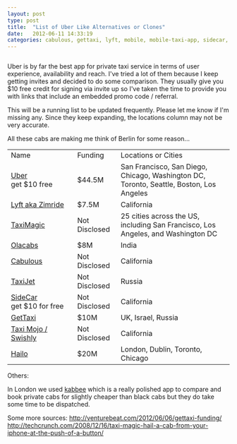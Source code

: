 ```yaml
---
layout: post
type: post
title:  "List of Uber Like Alternatives or Clones"
date:   2012-06-11 14:33:19
categories: cabulous, gettaxi, lyft, mobile, mobile-taxi-app, sidecar, taxi, uber
---
```

<center><img src="{{site.url}}/assets/posts/Uber-app-screenshot.png" alt="" title="Uber-app-screenshot" ></center>

Uber is by far the best app for private taxi service in terms of user experience, availability and reach. I've tried a lot of them because I keep getting invites and decided to do some comparison. They usually give you $10 free credit for signing via invite up so I've taken the time to provide you with links that include an embedded promo code / referral.

This will be a running list to be updated frequently. Please let me know if I'm missing any. Since they keep expanding, the locations column may not be very accurate.

All these cabs are making me think of Berlin for some reason...



<table>
<col width="160" />
<col width="100" />
<col width="280" />

<tr>
<td>Name</td>
<td>Funding</td>
<td>Locations or Cities</td>
</tr>

<tr>
<td>
<a href="http://uber.com/invite/uberair" target="_blank">Uber</a> <br>get $10 free
</td>
<td>$44.5M</td>
<td>San Francisco, San Diego, Chicago, Washington DC, Toronto, Seattle, Boston, Los Angeles</td>

</tr>

<tr>
<td>
<a href="http://www.zimride.com/" target="_blank">Lyft aka Zimride</a>
<td>$7.5M</td>
<td>California</td>

</tr>

<tr>
<td>

<a href="https://taximagic.com/" target="_blank">TaxiMagic</a>


<td>Not Disclosed</td>
<td>25 cities across the US, including San Francisco, Los Angeles, and Washington DC </td>
</tr>

<tr>
<td>
<a href="http://www.olacabs.com/" target="_blank">Olacabs</a>

<td>$8M</td>
<td>India</td>
</tr>


<tr>
<td>
<a href="http://cabulous.com/" target="_blank">Cabulous</a>

<td>Not Disclosed</td>
<td>California</td>
</tr>

<tr>
<td>
<a href="http://jettaxi.mobi/" target="_blank">TaxiJet</a>

<td>Not Disclosed</td>
<td>Russia</td>
</tr>

<tr>
<td>
<a href="http://go.side.cr/a0h" target="_blank">SideCar</a><br>get $10 for free
<td>Not Disclosed</td>
<td>California</td>
</tr>


<tr>
<td>
<a href="http://gettaxi.com/" target="_blank">GetTaxi</a>

<td>$10M</td>
<td>UK, Israel, Russia</td>
</tr>


<tr>
<td>
<a href="http://www.taximojo.com/" target="_blank">Taxi Mojo / Swishly </a>

<td>Not Disclosed</td>
<td>California</td>
</tr>


<tr>
<td>
<a href="https://hailocab.com/" target="_blank">Hailo</a>

<td>$20M</td>
<td>London, Dublin, Toronto, Chicago</td>
</tr>


</table>

Others:

In London we used <a href="http://www.kabbee.com/" target="_blank">kabbee</a> which is a really polished app to compare and book private cabs for slightly cheaper than black cabs but they do take some time to be dispatched.

Some more sources:
http://venturebeat.com/2012/06/06/gettaxi-funding/
http://techcrunch.com/2008/12/16/taxi-magic-hail-a-cab-from-your-iphone-at-the-push-of-a-button/